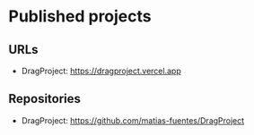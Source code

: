 # Published projects

## URLs

-   DragProject: https://dragproject.vercel.app

## Repositories

-   DragProject: https://github.com/matias-fuentes/DragProject
